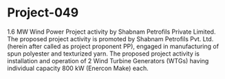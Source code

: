 # Project-049
1.6 MW Wind Power Project activity by Shabnam Petrofils Private Limited.
The proposed project activity is promoted by Shabnam Petrofils Pvt. Ltd. (herein after called as project proponent PP), engaged in manufacturing of spun polyester and texturized yarn. The proposed project activity is installation and operation of 2 Wind Turbine Generators (WTGs) having individual capacity 800 kW (Enercon Make) each.
